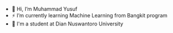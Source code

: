 - 👋 Hi, I’m Muhammad Yusuf
- ⚡ I’m currently learning Machine Learning from Bangkit program
- 🌱 I'm a student at Dian Nuswantoro University

<!---
Yusuf2204/Yusuf2204 is a ✨ special ✨ repository because its `README.md` (this file) appears on your GitHub profile.
You can click the Preview link to take a look at your changes.
--->
